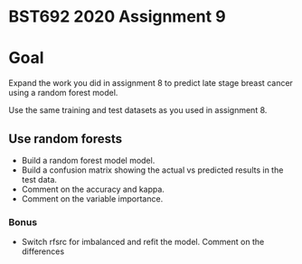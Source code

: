 # BST692 2020 Assignment 9

# Goal
Expand the work you did in assignment 8 to predict late stage breast cancer using a random forest model.

Use the same training and test datasets as you used in assignment 8.

## Use random forests
+ Build a random forest model model.
+ Build a confusion matrix showing the actual vs predicted results in the test data. 
+ Comment on the accuracy and kappa.
+ Comment on the variable importance.

### Bonus
+  Switch rfsrc for imbalanced and refit the model.  Comment on the differences

